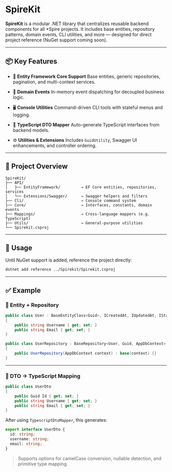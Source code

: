 # SpireKit

**SpireKit** is a modular .NET library that centralizes reusable backend components for all \*Spire projects. It includes base entities, repository patterns, domain events, CLI utilities, and more — designed for direct project reference (NuGet support coming soon).

---

## 📦 Key Features

* 🧱 **Entity Framework Core Support**
  Base entities, generic repositories, pagination, and multi-context services.

* 🧪 **Domain Events**
  In-memory event dispatching for decoupled business logic.

* 🖥 **Console Utilities**
  Command-driven CLI tools with stateful menus and logging.

* 🔁 **TypeScript DTO Mapper**
  Auto-generate TypeScript interfaces from backend models.

* ⚙️ **Utilities & Extensions**
  Includes `GuidUtility`, Swagger UI enhancements, and controller ordering.

---

## 📁 Project Overview

```
SpireKit/
├── API/
│   ├── EntityFramework/         → EF Core entities, repositories, services
│   └── Extensions/Swagger/      → Swagger helpers and filters
├── Cli/                         → Console command system
├── Core/                        → Interfaces, constants, domain events
├── Mappings/                    → Cross-language mappers (e.g. TypeScript)
├── Utils/                       → General-purpose utilities
└── Spirekit.csproj
```

---

## 🔧 Usage

Until NuGet support is added, reference the project directly:

```bash
dotnet add reference ../Spirekit/Spirekit.csproj
```

---

## ✅ Example

### 🔹 Entity + Repository

```csharp
public class User : BaseEntityClass<Guid>, ICreatedAt, IUpdatedAt, IStateFlag
{
    public string Username { get; set; }
    public string Email { get; set; }
}
```

```csharp
public class UserRepository : BaseRepository<User, Guid, AppDbContext>
{
    public UserRepository(AppDbContext context) : base(context) {}
}
```

---

### 🔸 DTO → TypeScript Mapping

```csharp
public class UserDto
{
    public Guid Id { get; set; }
    public string Username { get; set; }
    public string Email { get; set; }
}
```

After using `TypescriptDtoMapper`, this generates:

```ts
export interface UserDto {
  id: string;
  username: string;
  email: string;
}
```

> Supports options for camelCase conversion, nullable detection, and primitive type mapping.

